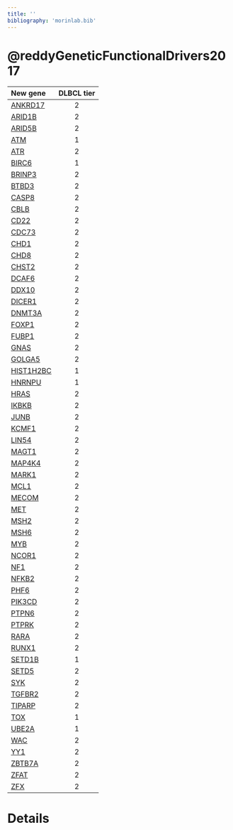 ```yaml
---
title: ''
bibliography: 'morinlab.bib'
---
```


# @reddyGeneticFunctionalDrivers2017
|New gene|DLBCL tier|
|:-|:-:|
|[ANKRD17](ANKRD17)|2 |
|[ARID1B](ARID1B)|2 |
|[ARID5B](ARID5B)|2 |
|[ATM](ATM)|1 |
|[ATR](ATR)|2 |
|[BIRC6](BIRC6)|1 |
|[BRINP3](BRINP3)|2 |
|[BTBD3](BTBD3)|2 |
|[CASP8](CASP8)|2 |
|[CBLB](CBLB)|2 |
|[CD22](CD22)|2 |
|[CDC73](CDC73)|2 |
|[CHD1](CHD1)|2 |
|[CHD8](CHD8)|2 |
|[CHST2](CHST2)|2 |
|[DCAF6](DCAF6)|2 |
|[DDX10](DDX10)|2 |
|[DICER1](DICER1)|2 |
|[DNMT3A](DNMT3A)|2 |
|[FOXP1](FOXP1)|2 |
|[FUBP1](FUBP1)|2 |
|[GNAS](GNAS)|2 |
|[GOLGA5](GOLGA5)|2 |
|[HIST1H2BC](HIST1H2BC)|1 |
|[HNRNPU](HNRNPU)|1 |
|[HRAS](HRAS)|2 |
|[IKBKB](IKBKB)|2 |
|[JUNB](JUNB)|2 |
|[KCMF1](KCMF1)|2 |
|[LIN54](LIN54)|2 |
|[MAGT1](MAGT1)|2 |
|[MAP4K4](MAP4K4)|2 |
|[MARK1](MARK1)|2 |
|[MCL1](MCL1)|2 |
|[MECOM](MECOM)|2 |
|[MET](MET)|2 |
|[MSH2](MSH2)|2 |
|[MSH6](MSH6)|2 |
|[MYB](MYB)|2 |
|[NCOR1](NCOR1)|2 |
|[NF1](NF1)|2 |
|[NFKB2](NFKB2)|2 |
|[PHF6](PHF6)|2 |
|[PIK3CD](PIK3CD)|2 |
|[PTPN6](PTPN6)|2 |
|[PTPRK](PTPRK)|2 |
|[RARA](RARA)|2 |
|[RUNX1](RUNX1)|2 |
|[SETD1B](SETD1B)|1 |
|[SETD5](SETD5)|2 |
|[SYK](SYK)|2 |
|[TGFBR2](TGFBR2)|2 |
|[TIPARP](TIPARP)|2 |
|[TOX](TOX)|1 |
|[UBE2A](UBE2A)|1 |
|[WAC](WAC)|2 |
|[YY1](YY1)|2 |
|[ZBTB7A](ZBTB7A)|2 |
|[ZFAT](ZFAT)|2 |
|[ZFX](ZFX)|2 |

# Details


